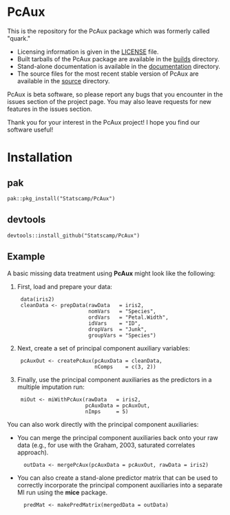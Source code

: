 # PcAux
This is the repository for the PcAux package which was formerly called "quark."

- Licensing information is given in the [LICENSE](LICENSE.md) file.
- Built tarballs of the PcAux package are available in the [builds][] directory.
- Stand-alone documentation is available in the [documentation][docs] directory.
- The source files for the most recent stable version of PcAux are available in
  the [source][src] directory.

PcAux is beta software, so please report any bugs that you encounter in the
issues section of the project page. You may also leave requests for new features
in the issues section.

Thank you for your interest in the PcAux project! I hope you find our software
useful!

# Installation
## pak
```
pak::pkg_install("Statscamp/PcAux")
```

## devtools
```
devtools::install_github("Statscamp/PcAux")
```

## Example
A basic missing data treatment using **PcAux** might look like the following:

1. First, load and prepare your data:

        data(iris2)
        cleanData <- prepData(rawData   = iris2,
                              nomVars   = "Species",
                              ordVars   = "Petal.Width",
                              idVars    = "ID",
                              dropVars  = "Junk",
                              groupVars = "Species")

2. Next, create a set of principal component auxiliary variables:

        pcAuxOut <- createPcAux(pcAuxData = cleanData,
                                nComps    = c(3, 2))

3. Finally, use the principal component auxiliaries as the predictors in a
   multiple imputation run:

        miOut <- miWithPcAux(rawData   = iris2,
                             pcAuxData = pcAuxOut,
                             nImps     = 5)

You can also work directly with the principal component auxiliaries:

- You can merge the principal component auxiliaries back onto your raw data (e.g.,
  for use with the Graham, 2003, saturated correlates approach).

        outData <- mergePcAux(pcAuxData = pcAuxOut, rawData = iris2)

- You can also create a stand-alone predictor matrix that can be used to
  correctly incorporate the principal component auxiliaries into a separate
  MI run using the **mice** package.

        predMat <- makePredMatrix(mergedData = outData)

[builds]:  https://github.com/PcAux-Package/PcAux/tree/master/builds/
[docs]:    https://github.com/PcAux-Package/PcAux/tree/master/documentation/
[src]:     https://github.com/PcAux-Package/PcAux/tree/master/source/PcAux
[LICENSE]: https://github.com/PcAux-Package/PcAux/blob/master/LICENSE
